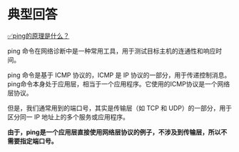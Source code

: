 # 典型回答


[✅ping的原理是什么？](https://www.yuque.com/hollis666/qyhor6/ivry7a)



ping 命令在网络诊断中是一种常用工具，用于测试目标主机的连通性和响应时间。



ping 命令是基于 ICMP 协议的，ICMP 是 IP 协议的一部分，用于传递控制消息。ping命令本身处于应用层，相当于一个应用程序。它使用的ICMP协议是一个网络层协议。



但是，我们通常用到的端口号，其实是传输层（如 TCP 和 UDP）的一部分，用于区分同一 IP 地址上的多个服务或应用程序。



**由于，ping是一个应用层直接使用网络层协议的例子，不涉及到传输层，所以不需要指定端口号。**

